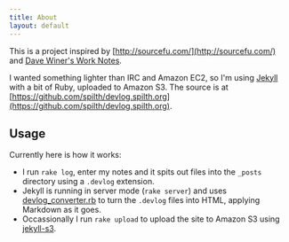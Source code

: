 ```yaml
---
title: About
layout: default
---
```


This is a project inspired by [http://sourcefu.com/](http://sourcefu.com/) and [Dave Winer's Work Notes](http://worknotes.scripting.com/).

I wanted something lighter than IRC and Amazon EC2, so I'm using [Jekyll](https://github.com/mojombo/jekyll) with a bit of Ruby, uploaded to Amazon S3. The source is at [https://github.com/spilth/devlog.spilth.org](https://github.com/spilth/devlog.spilth.org).

## Usage

Currently here is how it works:

- I run `rake log`, enter my notes and it spits out files into the `_posts` directory using a `.devlog` extension.
- Jekyll is running in server mode (`rake server`) and uses [devlog_converter.rb](https://github.com/spilth/devlog.spilth.org/blob/master/_plugins/devlog_converter.rb) to turn the `.devlog` files into HTML, applying Markdown as it goes.
- Occassionally I run `rake upload` to upload the site to Amazon S3 using [jekyll-s3](https://github.com/laurilehmijoki/jekyll-s3).


